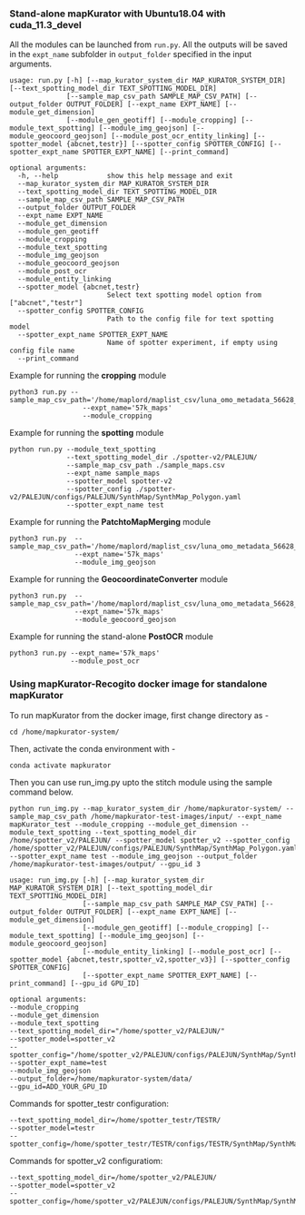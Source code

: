 ### Stand-alone mapKurator with Ubuntu18.04 with cuda_11.3_devel
All the modules can be launched from `run.py`. All the outputs will be saved in the `expt_name` subfolder in `output_folder` specified in the input arguments. 

```
usage: run.py [-h] [--map_kurator_system_dir MAP_KURATOR_SYSTEM_DIR] [--text_spotting_model_dir TEXT_SPOTTING_MODEL_DIR]
              [--sample_map_csv_path SAMPLE_MAP_CSV_PATH] [--output_folder OUTPUT_FOLDER] [--expt_name EXPT_NAME] [--module_get_dimension]
              [--module_gen_geotiff] [--module_cropping] [--module_text_spotting] [--module_img_geojson] [--module_geocoord_geojson] [--module_post_ocr_entity_linking] [--spotter_model {abcnet,testr}] [--spotter_config SPOTTER_CONFIG] [--spotter_expt_name SPOTTER_EXPT_NAME] [--print_command]

optional arguments:
  -h, --help            show this help message and exit
  --map_kurator_system_dir MAP_KURATOR_SYSTEM_DIR
  --text_spotting_model_dir TEXT_SPOTTING_MODEL_DIR
  --sample_map_csv_path SAMPLE_MAP_CSV_PATH
  --output_folder OUTPUT_FOLDER
  --expt_name EXPT_NAME
  --module_get_dimension
  --module_gen_geotiff
  --module_cropping
  --module_text_spotting
  --module_img_geojson
  --module_geocoord_geojson
  --module_post_ocr
  --module_entity_linking
  --spotter_model {abcnet,testr}
                        Select text spotting model option from ["abcnet","testr"]
  --spotter_config SPOTTER_CONFIG
                        Path to the config file for text spotting model
  --spotter_expt_name SPOTTER_EXPT_NAME
                        Name of spotter experiment, if empty using config file name
  --print_command
  ```

Example for running the **cropping** module
```
python3 run.py --sample_map_csv_path='/home/maplord/maplist_csv/luna_omo_metadata_56628_20220724.csv'  
                  --expt_name='57k_maps' 
                  --module_cropping
```

Example for running the **spotting** module
```
python run.py --module_text_spotting 
              --text_spotting_model_dir ./spotter-v2/PALEJUN/
              --sample_map_csv_path ./sample_maps.csv
              --expt_name sample_maps 
              --spotter_model spotter-v2
              --spotter_config ./spotter-v2/PALEJUN/configs/PALEJUN/SynthMap/SynthMap_Polygon.yaml
              --spotter_expt_name test
```

Example for running the **PatchtoMapMerging** module
```
python3 run.py  --sample_map_csv_path='/home/maplord/maplist_csv/luna_omo_metadata_56628_20220724.csv'  
                --expt_name='57k_maps' 
                --module_img_geojson
```

Example for running the **GeocoordinateConverter** module
```
python3 run.py  --sample_map_csv_path='/home/maplord/maplist_csv/luna_omo_metadata_56628_20220724.csv'  
                --expt_name='57k_maps' 
                --module_geocoord_geojson
```

Example for running the stand-alone **PostOCR** module
```
python3 run.py --expt_name='57k_maps' 
               --module_post_ocr
```

### Using mapKurator-Recogito docker image for standalone mapKurator 

To run mapKurator from the docker image, first change directory as -     
```
cd /home/mapkurator-system/
```
Then, activate the conda environment with -    
```
conda activate mapkurator
```

Then you can use run_img.py upto the stitch module using the sample command below.     

```
python run_img.py --map_kurator_system_dir /home/mapkurator-system/ --sample_map_csv_path /home/mapkurator-test-images/input/ --expt_name mapKurator_test --module_cropping --module_get_dimension --module_text_spotting --text_spotting_model_dir /home/spotter_v2/PALEJUN/ --spotter_model spotter_v2 --spotter_config /home/spotter_v2/PALEJUN/configs/PALEJUN/SynthMap/SynthMap_Polygon.yaml --spotter_expt_name test --module_img_geojson --output_folder /home/mapkurator-test-images/output/ --gpu_id 3
```

```
usage: run_img.py [-h] [--map_kurator_system_dir MAP_KURATOR_SYSTEM_DIR] [--text_spotting_model_dir TEXT_SPOTTING_MODEL_DIR]
                  [--sample_map_csv_path SAMPLE_MAP_CSV_PATH] [--output_folder OUTPUT_FOLDER] [--expt_name EXPT_NAME] [--module_get_dimension]
                  [--module_gen_geotiff] [--module_cropping] [--module_text_spotting] [--module_img_geojson] [--module_geocoord_geojson]
                  [--module_entity_linking] [--module_post_ocr] [--spotter_model {abcnet,testr,spotter_v2,spotter_v3}] [--spotter_config SPOTTER_CONFIG]
                  [--spotter_expt_name SPOTTER_EXPT_NAME] [--print_command] [--gpu_id GPU_ID]
                  
optional arguments:
--module_cropping 
--module_get_dimension 
--module_text_spotting 
--text_spotting_model_dir="/home/spotter_v2/PALEJUN/" 
--spotter_model=spotter_v2 
--spotter_config="/home/spotter_v2/PALEJUN/configs/PALEJUN/SynthMap/SynthMap_Polygon.yaml"
--spotter_expt_name=test 
--module_img_geojson 
--output_folder=/home/mapkurator-system/data/ 
--gpu_id=ADD_YOUR_GPU_ID
```

Commands for spotter_testr configuration:      
```
--text_spotting_model_dir=/home/spotter_testr/TESTR/
--spotter_model=testr
--spotter_config=/home/spotter_testr/TESTR/configs/TESTR/SynthMap/SynthMap_Polygon.yaml  
```

Commands for spotter_v2 configuratiom:       
```
--text_spotting_model_dir=/home/spotter_v2/PALEJUN/
--spotter_model=spotter_v2    
--spotter_config=/home/spotter_v2/PALEJUN/configs/PALEJUN/SynthMap/SynthMap_Polygon.yaml
```
